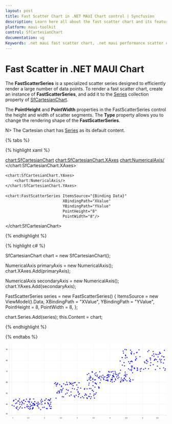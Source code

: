```yaml
---
layout: post
title: Fast Scatter Chart in .NET MAUI Chart control | Syncfusion
description: Learn here all about the fast scatter chart and its features in Syncfusion® .NET MAUI Chart (SfCartesianChart) control.
platform: maui-toolkit
control: SfCartesianChart
documentation: ug
Keywords: .net maui fast scatter chart, .net maui performance scatter chart, fast scatter chart customization .net maui, syncfusion maui fast scatter chart, cartesian fast scatter chart maui, cartesian performance scatter chart maui, .net maui chart fast scatter visualization.
---
```


# Fast Scatter in .NET MAUI Chart

The **FastScatterSeries** is a specialized scatter series designed to efficiently render a large number of data points. To render a fast scatter chart, create an instance of **FastScatterSeries**, and add it to the [Series](https://help.syncfusion.com/cr/maui-toolkit/Syncfusion.Maui.Toolkit.Charts.SfCartesianChart.html#Syncfusion_Maui_Toolkit_Charts_SfCartesianChart_Series) collection property of [SfCartesianChart](https://help.syncfusion.com/cr/maui-toolkit/Syncfusion.Maui.Toolkit.Charts.SfCartesianChart.html).

The **PointHeight** and **PointWidth** properties in the FastScatterSeries control the height and width of scatter segments. The **Type** property allows you to change the rendering shape of the **FastScatterSeries**.

N> The Cartesian chart has [Series](https://help.syncfusion.com/cr/maui-toolkit/Syncfusion.Maui.Toolkit.Charts.SfCartesianChart.html#Syncfusion_Maui_Toolkit_Charts_SfCartesianChart_Series) as its default content.

{% tabs %}

{% highlight xaml %}

<chart:SfCartesianChart>
    <chart:SfCartesianChart.XAxes>
        <chart:NumericalAxis/>
    </chart:SfCartesianChart.XAxes>

    <chart:SfCartesianChart.YAxes>
        <chart:NumericalAxis/>
    </chart:SfCartesianChart.YAxes>

    <chart:FastScatterSeries ItemsSource="{Binding Data}"
                             XBindingPath="XValue"
                             YBindingPath="YValue" 
                             PointHeight="8"
                             PointWidth="8"/>
</chart:SfCartesianChart>

{% endhighlight %}

{% highlight c# %}

SfCartesianChart chart = new SfCartesianChart();

NumericalAxis primaryAxis = new NumericalAxis();
chart.XAxes.Add(primaryAxis);

NumericalAxis secondaryAxis = new NumericalAxis();
chart.YAxes.Add(secondaryAxis);

FastScatterSeries series = new FastScatterSeries()
{
    ItemsSource = new ViewModel().Data,
    XBindingPath = "XValue",
    YBindingPath = "YValue",
    PointHeight = 8,
    PointWidth = 8,
};

chart.Series.Add(series);
this.Content = chart;

{% endhighlight %}

{% endtabs %}

![FastScatter chart type in MAUI Chart](Chart-types-images/maui_fast_scatter_chart.png)
